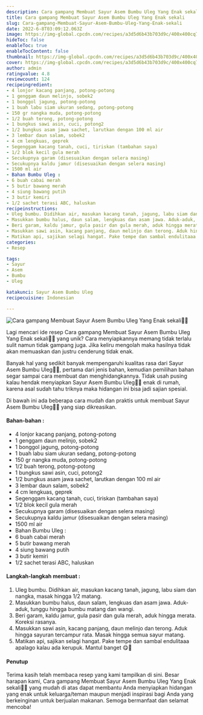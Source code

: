```yaml
---
description: Cara gampang Membuat Sayur Asem Bumbu Uleg Yang Enak sekali"
title: Cara gampang Membuat Sayur Asem Bumbu Uleg Yang Enak sekali
slug: Cara-gampang-Membuat-Sayur-Asem-Bumbu-Uleg-Yang-Enak-sekali
date: 2022-6-8T03:09:12.063Z
image: https://img-global.cpcdn.com/recipes/a3d5d6b43b703d9c/400x400cq70/photo.jpg
hideToc: false
enableToc: true
enableTocContent: false
thumbnail: https://img-global.cpcdn.com/recipes/a3d5d6b43b703d9c/400x400cq70/photo.jpg
cover: https://img-global.cpcdn.com/recipes/a3d5d6b43b703d9c/400x400cq70/photo.jpg
author: admin
ratingvalue: 4.8
reviewcount: 124
recipeingredient:
- 4 lonjor kacang panjang, potong-potong
- 1 genggam daun melinjo, sobek2
- 1 bonggol jagung, potong-potong
- 1 buah labu siam ukuran sedang, potong-potong
- 150 gr nangka muda, potong-potong
- 1/2 buah terong, potong-potong
- 1 bungkus sawi asin, cuci, potong2
- 1/2 bungkus asam jawa sachet, larutkan dengan 100 ml air
- 3 lembar daun salam, sobek2
- 4 cm lengkuas, geprek
- Segenggam kacang tanah, cuci, tiriskan (tambahan saya)
- 1/2 blok kecil gula merah
- Secukupnya garam (disesuaikan dengan selera masing)
- Secukupnya kaldu jamur (disesuaikan dengan selera masing)
- 1500 ml air
- Bahan Bumbu Uleg :
- 6 buah cabai merah
- 5 butir bawang merah
- 4 siung bawang putih
- 3 butir kemiri
- 1/2 sachet terasi ABC, haluskan
recipeinstructions:
- Uleg bumbu. Didihkan air, masukan kacang tanah, jagung, labu siam dan nangka, masak hingga 1/2 matang.
- Masukkan bumbu halus, daun salam, lengkuas dan asam jawa. Aduk-aduk, tunggu hingga bumbu matang dan wangi.
- Beri garam, kaldu jamur, gula pasir dan gula merah, aduk hingga merata. Koreksi rasanya.
- Masukkan sawi asin, kacang panjang, daun melinjo dan terong. Aduk hingga sayuran tercampur rata. Masak hingga semua sayur matang.
- Matikan api, sajikan selagi hangat. Pake tempe dan sambal endulitaaa apalago kalau ada kerupuk. Mantul banget 😋🤩
categories:
- Resep

tags:
- Sayur
- Asem
- Bumbu
- Uleg

katakunci: Sayur Asem Bumbu Uleg
recipecuisine: Indonesian

---
```


![Cara gampang Membuat Sayur Asem Bumbu Uleg Yang Enak sekali👩‍🍳](https://img-global.cpcdn.com/recipes/a3d5d6b43b703d9c/400x400cq70/photo.jpg)

Lagi mencari ide resep Cara gampang Membuat Sayur Asem Bumbu Uleg Yang Enak sekali👩‍🍳 yang unik? Cara menyiapkannya memang tidak terlalu sulit namun tidak gampang juga. Jika keliru mengolah maka hasilnya tidak akan memuaskan dan justru cenderung tidak enak.

Banyak hal yang sedikit banyak mempengaruhi kualitas rasa dari Sayur Asem Bumbu Uleg👩‍🍳, pertama dari jenis bahan, kemudian pemilihan bahan segar sampai cara membuat dan menghidangkannya. Tidak usah pusing kalau hendak menyiapkan Sayur Asem Bumbu Uleg👩‍🍳 enak di rumah, karena asal sudah tahu triknya maka hidangan ini bisa jadi sajian spesial.

Di bawah ini ada beberapa cara mudah dan praktis untuk membuat Sayur Asem Bumbu Uleg👩‍🍳 yang siap dikreasikan.

<!--inarticleads1-->

#### Bahan-bahan :

- 4 lonjor kacang panjang, potong-potong
- 1 genggam daun melinjo, sobek2
- 1 bonggol jagung, potong-potong
- 1 buah labu siam ukuran sedang, potong-potong
- 150 gr nangka muda, potong-potong
- 1/2 buah terong, potong-potong
- 1 bungkus sawi asin, cuci, potong2
- 1/2 bungkus asam jawa sachet, larutkan dengan 100 ml air
- 3 lembar daun salam, sobek2
- 4 cm lengkuas, geprek
- Segenggam kacang tanah, cuci, tiriskan (tambahan saya)
- 1/2 blok kecil gula merah
- Secukupnya garam (disesuaikan dengan selera masing)
- Secukupnya kaldu jamur (disesuaikan dengan selera masing)
- 1500 ml air
- Bahan Bumbu Uleg :
- 6 buah cabai merah
- 5 butir bawang merah
- 4 siung bawang putih
- 3 butir kemiri
- 1/2 sachet terasi ABC, haluskan

<!--inarticleads2-->

#### Langkah-langkah membuat :

1. Uleg bumbu. Didihkan air, masukan kacang tanah, jagung, labu siam dan nangka, masak hingga 1/2 matang.
1. Masukkan bumbu halus, daun salam, lengkuas dan asam jawa. Aduk-aduk, tunggu hingga bumbu matang dan wangi.
1. Beri garam, kaldu jamur, gula pasir dan gula merah, aduk hingga merata. Koreksi rasanya.
1. Masukkan sawi asin, kacang panjang, daun melinjo dan terong. Aduk hingga sayuran tercampur rata. Masak hingga semua sayur matang.
1. Matikan api, sajikan selagi hangat. Pake tempe dan sambal endulitaaa apalago kalau ada kerupuk. Mantul banget 😋🤩

#### Penutup

Terima kasih telah membaca resep yang kami tampilkan di sini. Besar harapan kami, Cara gampang Membuat Sayur Asem Bumbu Uleg Yang Enak sekali👩‍🍳 yang mudah di atas dapat membantu Anda menyiapkan hidangan yang enak untuk keluarga/teman maupun menjadi inspirasi bagi Anda yang berkeinginan untuk berjualan makanan. Semoga bermanfaat dan selamat mencoba!